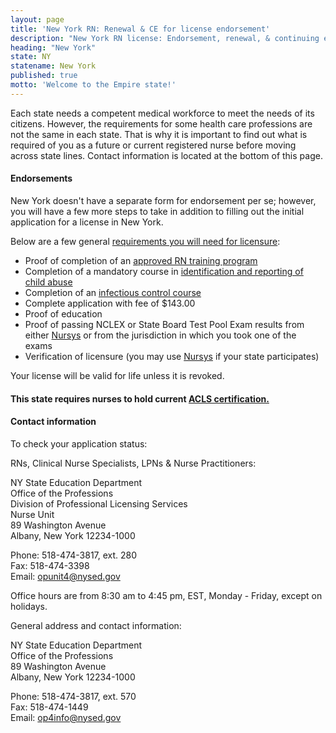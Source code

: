 ```yaml
---
layout: page
title: 'New York RN: Renewal & CE for license endorsement'
description: "New York RN license: Endorsement, renewal, & continuing ed. Stay updated & maintain nursing license."
heading: "New York"
state: NY
statename: New York
published: true
motto: 'Welcome to the Empire state!'
---
```


Each state needs a competent medical workforce to meet the needs of its citizens. However, the requirements for some health care professions are not the same in each state. That is why it is important to find out what is required of you as a future or current registered nurse before moving across state lines. Contact information is located at the bottom of this page.

#### Endorsements

New York doesn't have a separate form for endorsement per se; however, you will have a few more steps to take in addition to filling out the initial application for a license in New York.

Below are a few general [requirements you will need for licensure](https://www.op.nysed.gov/professions-index/nursing):

- Proof of completion of an [approved RN training program](https://www.op.nysed.gov/professions-index/nursing)
- Completion of a mandatory course in [identification and reporting of child abuse](https://www.op.nysed.gov/about/training-continuing-education/child-abuse-identification-reporting)
- Completion of an [infectious control course](https://www.op.nysed.gov/about/training-continuing-education/infection-control)
- Complete application with fee of $143.00
- Proof of education
- Proof of passing NCLEX or State Board Test Pool Exam results from either [Nursys](https://www.nursys.com/) or from the jurisdiction in which you took one of the exams
- Verification of licensure (you may use [Nursys](https://www.nursys.com/) if your state participates)

Your license will be valid for life unless it is revoked.

#### This state requires nurses to hold current [ACLS certification.](https://www.acls.net/new-york-acls-pals-bls)

#### Contact information

To check your application status:

RNs, Clinical Nurse Specialists, LPNs & Nurse Practitioners:

NY State Education Department  
Office of the Professions  
Division of Professional Licensing Services  
Nurse Unit  
89 Washington Avenue  
Albany, New York 12234-1000

Phone: 518-474-3817, ext. 280  
Fax: 518-474-3398  
Email: <opunit4@nysed.gov>

Office hours are from 8:30 am to 4:45 pm, EST, Monday - Friday, except on holidays.

General address and contact information:

NY State Education Department  
Office of the Professions  
89 Washington Avenue  
Albany, New York 12234-1000

Phone: 518-474-3817, ext. 570  
Fax: 518-474-1449  
Email: <op4info@nysed.gov>
